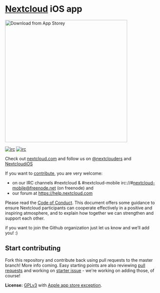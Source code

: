 # [Nextcloud](https://nextcloud.com)  iOS app

[<img src="https://nextcloud.com/media/mobile.gif?x16328&x16328" 
      alt="Download from App Storey" 
      height="400">](https://itunes.apple.com/us/app/nextcloud/id1125420102?mt=8)

[![irc](https://img.shields.io/badge/IRC-%23nextcloud%20on%20freenode-orange.svg)](https://webchat.freenode.net/?channels=nextcloud)
[![irc](https://img.shields.io/badge/IRC-%23nextcloud--mobile%20on%20freenode-blue.svg)](https://webchat.freenode.net/?channels=nextcloud-mobile)

Check out [nextcloud.com](https://nextcloud.com) and follow us on [@nextclouders](https://twitter.com/nextclouders) and [NextcloudiOS](https://twitter.com/NextcloudiOS)

If you want to [contribute](https://nextcloud.com/contribute/), you are very welcome: 

- on our IRC channels #nextcloud & #nextcloud-mobile irc://#nextcloud-mobile@freenode.net (on freenode) and 
- our forum at https://help.nextcloud.com

Please read the [Code of Conduct](https://nextcloud.com/community/code-of-conduct/). This document offers some guidance to ensure Nextcloud participants can cooperate effectively in a positive and inspiring atmosphere, and to explain how together we can strengthen and support each other.

if you want to join the Github organization just let us know and we’ll add you! :)

## Start contributing
Fork this repository and contribute back using pull requests to the master branch! More info coming.
Easy starting points are also reviewing [pull requests](https://github.com/nextcloud/ios/pulls) and working on [starter issue](https://github.com/nextcloud/ios/issues?q=is%3Aopen+is%3Aissue+label%3A%22starter+issue%22) - we're working on adding those, of course!

**License:** [GPLv3](https://github.com/nextcloud/ios/blob/master/LICENSE) with [Apple app store exception](https://github.com/nextcloud/ios/blob/master/COPYING.iOS).


